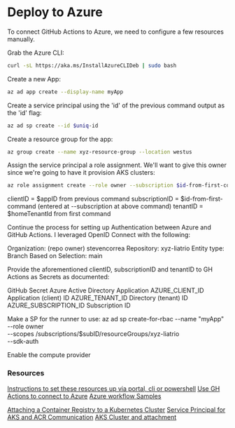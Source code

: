 # Deploy to Azure

To connect GitHub Actions to Azure, we need to configure a few resources manually.

Grab the Azure CLI:
```bash
curl -sL https://aka.ms/InstallAzureCLIDeb | sudo bash
```

Create a new App:

```bash
az ad app create --display-name myApp
```

Create a service principal using the 'id' of the previous command output as the 'id' flag:

```bash
az ad sp create --id $uniq-id
```

Create a resource group for the app:

```bash
az group create --name xyz-resource-group --location westus
```

Assign the service principal a role assignment. We'll want to give this owner since we're going to have it provision AKS clusters:

```bash
az role assignment create --role owner --subscription $id-from-first-command --assignee-object-id  $sp-id-from-second-command --assignee-principal-type ServicePrincipal --scope /subscriptions/$subscriptionId/resourceGroups/$name-from-resource-group
```

clientID = $appID from previous command
subscriptionID = $id-from-first-command (entered at --subscription at above command)
tenantID = $homeTenantId from first command

Continue the process for setting up Authentication between Azure and GitHub Actions. I leveraged OpenID Connect with the following:

Organization: (repo owner) stevencorrea
Repository: xyz-liatrio
Entity type: Branch
Based on Selection: main

Provide the aforementioned clientID, subscriptionID and tenantID to GH Actions as Secrets as documented:

GitHub Secret	Azure Active Directory Application
AZURE_CLIENT_ID	Application (client) ID
AZURE_TENANT_ID	Directory (tenant) ID
AZURE_SUBSCRIPTION_ID	Subscription ID

Make a SP for the runner to use:
az ad sp create-for-rbac --name "myApp" --role owner \
--scopes /subscriptions/$subID/resourceGroups/xyz-liatrio \
--sdk-auth


Enable the compute provider 

### Resources
[Instructions to set these resources up via portal, cli or powershell](https://learn.microsoft.com/en-us/azure/developer/github/connect-from-azure?tabs=azure-cli%2Clinux)
[Use GH Actions to connect to Azure](https://learn.microsoft.com/en-us/azure/developer/github/connect-from-azure?tabs=azure-portal%2Clinux)
[Azure workflow Samples](https://github.com/Azure/actions-workflow-samples/blob/master/assets/create-secrets-for-GitHub-workflows.md)

[Attaching a Container Registry to a Kubernetes Cluster](https://registry.terraform.io/providers/hashicorp/azurerm/latest/docs/resources/container_registry#example-usage-attaching-a-container-registry-to-a-kubernetes-cluster)
[Service Principal for AKS and ACR Communication](https://stackoverflow.com/questions/53771773/azure-acr-how-to-assign-service-principle-through-terraform)
[AKS Cluster and attachment](https://jimferrari.com/2022/02/09/attach-azure-container-registry-to-azure-kubernetes-service-terraform/)
